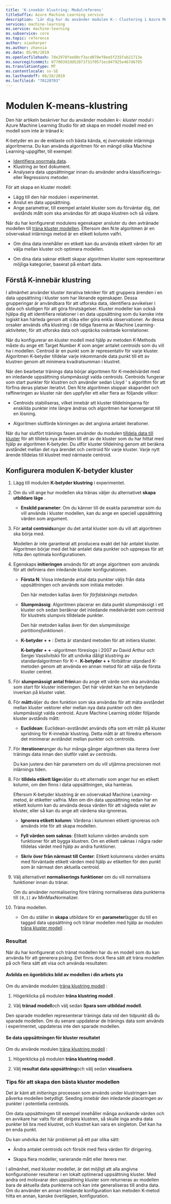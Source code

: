 ```yaml
---
title: 'K-innebär klustring: Modulreferens'
titleSuffix: Azure Machine Learning service
description: 'Lär dig hur du använder modulen K-: Clustering i Azure Machine Learning-tjänsten för att träna kluster modeller.'
services: machine-learning
ms.service: machine-learning
ms.subservice: core
ms.topic: reference
author: xiaoharper
ms.author: zhanxia
ms.date: 05/06/2019
ms.openlocfilehash: 7de2978fee80cf3acd078ef8ee5f235fab21713e
ms.sourcegitcommit: 07700392dd52071f31f0571ec847925e467d6795
ms.translationtype: MT
ms.contentlocale: sv-SE
ms.lasthandoff: 08/28/2019
ms.locfileid: "70128703"
---
```

# <a name="module-k-means-clustering"></a>Modulen K-means-klustring

Den här artikeln beskriver hur du använder modulen *k-: kluster* modul i Azure Machine Learning Studio för att skapa en modell modell med en modell som inte är tränad k: 
 
K-betyder en av de enklaste och bästa kända, ej *övervakade* inlärnings algoritmerna. Du kan använda algoritmen för en mängd olika Machine Learning-uppgifter, till exempel: 

* [Identifiera onormala data](https://msdn.microsoft.com/magazine/jj891054.aspx).
* Klustring av text dokument.
* Analysera data uppsättningar innan du använder andra klassificerings-eller Regressions metoder. 

För att skapa en kluster modell:

* Lägg till den här modulen i experimentet.
* Anslut en data uppsättning.
* Ange parametrar, till exempel antalet kluster som du förväntar dig, det avstånds mått som ska användas för att skapa klustren och så vidare. 
  
När du har konfigurerat modulens egenskaper ansluter du den avtränade modellen till [träna kluster modellen](train-clustering-model.md). Eftersom den N:te algoritmen är en oövervakad inlärnings metod är en etikett kolumn valfri. 

+ Om dina data innehåller en etikett kan du använda etikett värden för att välja mellan kluster och optimera modellen. 

+ Om dina data saknar etikett skapar algoritmen kluster som representerar möjliga kategorier, baserat på enbart data.  

##  <a name="understand-k-means-clustering"></a>Förstå K-innebär klustring
 
I allmänhet använder kluster iterativa tekniker för att gruppera ärenden i en data uppsättning i kluster som har liknande egenskaper. Dessa grupperingar är användbara för att utforska data, identifiera avvikelser i data och slutligen för att göra förutsägelser. Kluster modeller kan också hjälpa dig att identifiera relationer i en data uppsättning som du kanske inte logiskt kan härleda genom att söka eller göra enkla observationer. Av dessa orsaker används ofta klustring i de tidiga faserna av Machine Learning-aktiviteter, för att utforska data och upptäcka oväntade korrelationer.  
  
 När du konfigurerar en kluster modell med hjälp av metoden K-Methods måste du ange ett Target Number *K* som anger antalet *centroids* som du vill ha i modellen. Centroid är en punkt som är representativ för varje kluster. Algoritmen K-betyder tilldelar varje inkommande data punkt till ett av klustren genom att minimera kvadratsumman i klustret. 
 
När den bearbetar tränings data börjar algoritmen för K-medelvärdet med en inledande uppsättning slumpmässigt valda centroids. Centroids fungerar som start punkter för klustren och använder sedan Lloyd ' s algorithm för att förfina deras platser iterativt. Den N:te algoritmen stoppar skapandet och raffineringen av kluster när den uppfyller ett eller flera av följande villkor:  
  
-   Centroids stabiliseras, vilket innebär att kluster tilldelningarna för enskilda punkter inte längre ändras och algoritmen har konvergerat till en lösning.  
  
-   Algoritmen slutförde körningen av det angivna antalet iterationer.  
  
 När du har slutfört tränings fasen använder du modulen [tilldela data till kluster](assign-data-to-clusters.md) för att tilldela nya ärenden till ett av de kluster som du har hittat med hjälp av algoritmen K-betyder. Du utför kluster tilldelning genom att beräkna avståndet mellan det nya ärendet och centroid för varje kluster. Varje nytt ärende tilldelas till klustret med närmaste centroid.  

## <a name="configure-the-k-means-clustering-module"></a>Konfigurera modulen K-betyder kluster
  
1.  Lägg till modulen **K-betyder klustring** i experimentet.  
  
2.  Om du vill ange hur modellen ska tränas väljer du alternativet **skapa utbildare läge** .  
  
    -   **Enskild parameter**: Om du känner till de exakta parametrar som du vill använda i kluster modellen, kan du ange en speciell uppsättning värden som argument.  
  
3.  För **antal centroids**anger du det antal kluster som du vill att algoritmen ska börja med.  
  
     Modellen är inte garanterat att producera exakt det här antalet kluster. Algoritmen börjar med det här antalet data punkter och upprepas för att hitta den optimala konfigurationen.  
  
4.  Egenskaps **initieringen** används för att ange algoritmen som används för att definiera den inledande kluster konfigurationen.  
  
    -   **Första N**: Vissa inledande antal data punkter väljs från data uppsättningen och används som initiala metoder. 
    
         Den här metoden kallas även för *förfalsknings metoden*.  
  
    -   **Slumpmässig**: Algoritmen placerar en data punkt slumpmässigt i ett kluster och sedan beräknar det inledande medelvärdet som centroid för klustrets slumpvis tilldelade punkter. 

         Den här metoden kallas även för den *slumpmässiga partitionsfunktionen* .  
  
    -   **K-betyder + +** : Detta är standard metoden för att initiera kluster.  
  
         **K-betyder + +** -algoritmen föreslogs i 2007 av David Arthur och Sergei Vassilvitskii för att undvika dåligt klustring av standardalgoritmen för K-=. **K-betyder + +** förbättrar standard K-metoden genom att använda en annan metod för att välja de första kluster centret.  
  
    
5.  För **slumpmässigt antal frön**kan du ange ett värde som ska användas som start för kluster initieringen. Det här värdet kan ha en betydande inverkan på kluster valet.  
  
6.  För **mått**väljer du den funktion som ska användas för att mäta avståndet mellan kluster vektorer eller mellan nya data punkter och den slumpmässigt valda centroid. Azure Machine Learning stöder följande kluster avstånds mått:  
  
    -   **Euclidean**: Euclidean-avståndet används ofta som ett mått på kluster spridning för K-innebär klustring. Detta mått är att föredra eftersom det minimerar avståndet mellan punkter och centroids.
  
7.  För **iterationer**anger du hur många gånger algoritmen ska iterera över tränings data innan den slutför valet av centroids.  
  
     Du kan justera den här parametern om du vill utjämna precisionen mot inlärnings tiden.  
  
8.  För **tilldela etikett läge**väljer du ett alternativ som anger hur en etikett kolumn, om den finns i data uppsättningen, ska hanteras.  
  
     Eftersom K-betyder klustring är en oövervakad Machine Learning-metod, är etiketter valfria. Men om din data uppsättning redan har en etikett kolumn kan du använda dessa värden för att vägleda valet av kluster, eller så kan du ange att värdena ska ignoreras.  
  
    -   **Ignorera etikett kolumn**: Värdena i kolumnen etikett ignoreras och används inte för att skapa modellen.
  
    -   **Fyll värden som saknas**: Etikett kolumn värden används som funktioner för att bygga klustren. Om en etikett saknas i några rader tilldelas värdet med hjälp av andra funktioner.  
  
    -   **Skriv över från närmast till Center**: Etikett kolumnens värden ersätts med förväntade etikett värden med hjälp av etiketten för den punkt som är närmast den aktuella centroid.  

8.  Välj alternativet **normaliserings funktioner** om du vill normalisera funktioner innan du tränar.
  
     Om du använder normalisering före träning normaliseras data punkterna till `[0,1]` av MinMaxNormalizer.

10. Träna modellen.  
  
    -   Om du ställer in **skapa** utbildare för en **parameter**lägger du till en taggad data uppsättning och tränar modellen med hjälp av modulen [träna kluster modell](train-clustering-model.md) .  
  
### <a name="results"></a>Resultat

När du har konfigurerat och tränat modellen har du en modell som du kan använda för att generera poäng. Det finns dock flera sätt att träna modellen på och flera sätt att visa och använda resultaten: 

#### <a name="capture-a-snapshot-of-the-model-in-your-workspace"></a>Avbilda en ögonblicks bild av modellen i din arbets yta

Om du använde modulen [träna klustring modell](train-clustering-model.md) :

1. Högerklicka på modulen **träna klustring modell** .

2. Välj **tränad modell**och välj sedan **Spara som utbildad modell**.

Den sparade modellen representerar tränings data vid den tidpunkt då du sparade modellen. Om du senare uppdaterar de tränings data som används i experimentet, uppdateras inte den sparade modellen. 

#### <a name="see-the-clustering-result-dataset"></a>Se data uppsättningen för kluster resultatet 

Om du använde modulen [träna klustring modell](train-clustering-model.md) :

1. Högerklicka på modulen **träna klustring modell** .

2. Välj **resultat data uppsättning**och välj sedan **visualisera**.

### <a name="tips-for-generating-the-best-clustering-model"></a>Tips för att skapa den bästa kluster modellen  

Det är känt att *initierings* processen som används under klustringen kan påverka modellen betydligt. Seeding innebär den inledande placeringen av punkter i potentiella centroids.
 
Om data uppsättningen till exempel innehåller många avvikande värden och en avvikare har valts för att dirigera klustren, så skulle inga andra data punkter bli bra med klustret, och klustret kan vara en singleton. Det kan ha en enda punkt.  
  
Du kan undvika det här problemet på ett par olika sätt:  
  
-   Ändra antalet centroids och försök med flera värden för dirigering.  
  
-   Skapa flera modeller, varierande mått eller iterera mer.  
  
I allmänhet, med kluster modeller, är det möjligt att alla angivna konfigurationer resulterar i en lokalt optimerad uppsättning kluster. Med andra ord motsvarar den uppsättning kluster som returneras av modellen bara de aktuella data punkterna och kan inte generaliseras till andra data. Om du använder en annan inledande konfiguration kan metoden K-metod hitta en annan, kanske överlägsen, konfiguration. 
